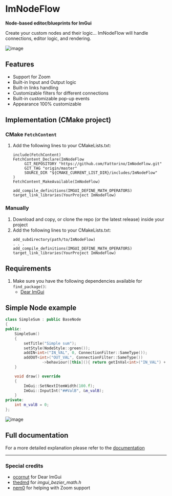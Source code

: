 # ImNodeFlow
**Node-based editor/blueprints for ImGui**

Create your custom nodes and their logic... ImNodeFlow will handle connections, editor logic, and rendering.

![image](https://github.com/Fattorino/ImNodeFlow/assets/90210751/605f8cc5-794f-45bd-b4dd-2d6ffdb706e7)

## Features
- Support for Zoom
- Built-in Input and Output logic
- Built-in links handling
- Customizable filters for different connections
- Built-in customizable pop-up events
- Appearance 100% customizable

## Implementation (CMake project)
### CMake `FetchContent`
1. Add the following lines to your CMakeLists.txt:
   ```
   include(FetchContent)
   FetchContent_Declare(ImNodeFlow
        GIT_REPOSITORY "https://github.com/Fattorino/ImNodeFlow.git"
        GIT_TAG "origin/master"
        SOURCE_DIR "${CMAKE_CURRENT_LIST_DIR}/includes/ImNodeFlow"
   )
   FetchContent_MakeAvailable(ImNodeFlow)
   ```
   ```
   add_compile_definitions(IMGUI_DEFINE_MATH_OPERATORS)
   target_link_libraries(YourProject ImNodeFlow)
   ```

### Manually
1. Download and copy, or clone the repo (or the latest release) inside your project
2. Add the following lines to your CMakeLists.txt:
   ```
   add_subdirectory(path/to/ImNodeFlow)
   . . .
   add_compile_definitions(IMGUI_DEFINE_MATH_OPERATORS)
   target_link_libraries(YourProject ImNodeFlow)
   ```
   
## Requirements
1. Make sure you have the following dependencies available for `find_package()`:
   - [Dear ImGui](https://github.com/ocornut/imgui)

## Simple Node example
```c++
class SimpleSum : public BaseNode
{
public:
    SimpleSum()
    {
        setTitle("Simple sum");
        setStyle(NodeStyle::green());
        addIN<int>("IN_VAL", 0, ConnectionFilter::SameType());
        addOUT<int>("OUT_VAL", ConnectionFilter::SameType())
                ->behaviour([this](){ return getInVal<int>("IN_VAL") + m_valB; });
    }

    void draw() override
    {
        ImGui::SetNextItemWidth(100.f);
        ImGui::InputInt("##ValB", &m_valB);
    }
private:
    int m_valB = 0;
};
```
![image](https://github.com/Fattorino/ImNodeFlow/assets/90210751/0ef78533-23f6-4cda-96aa-dabb121d1503)


## Full documentation
For a more detailed explanation please refer to the [documentation](documentation.md)

***
### Special credits
- [ocornut](https://github.com/ocornut) for Dear ImGui
- [thedmd](https://github.com/thedmd) for _imgui_bezier_math.h_
- [nem0](https://github.com/nem0) for helping with Zoom support
